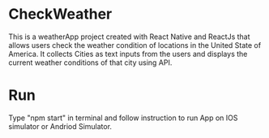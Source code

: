 # CheckWeather
This is a weatherApp project created with React Native and ReactJs that allows users check the weather condition of locations in the United State of America. It collects Cities as text inputs from the users and displays the current weather conditions of that city using API. 

# Run
Type "npm start" in terminal and follow instruction to run App on IOS simulator or Andriod Simulator. 
